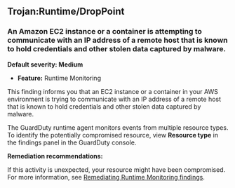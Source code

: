 

Trojan:Runtime/DropPoint
------------------------

### An Amazon EC2 instance or a container is attempting to communicate with an IP address of a remote host that is known to hold credentials and other stolen data captured by malware.

**Default severity: Medium**

* **Feature:** Runtime Monitoring

This finding informs you that an EC2 instance or a container in your AWS environment is trying to communicate with an IP address of a remote host that is known to hold credentials and other stolen data captured by malware.

The GuardDuty runtime agent monitors events from multiple resource types. To identify the potentially compromised resource, view **Resource type** in the findings panel in the GuardDuty console.

**Remediation recommendations:**

If this activity is unexpected, your resource might have been compromised. For more information, see [Remediating Runtime Monitoring findings](https://docs.aws.amazon.com/guardduty/latest/ug/guardduty-remediate-runtime-monitoring.html).

